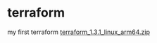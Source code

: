 # terraform
my first terraform 
[terraform_1.3.1_linux_arm64.zip](https://github.com/udi1990/terraform/files/9702298/terraform_1.3.1_linux_arm64.zip)

